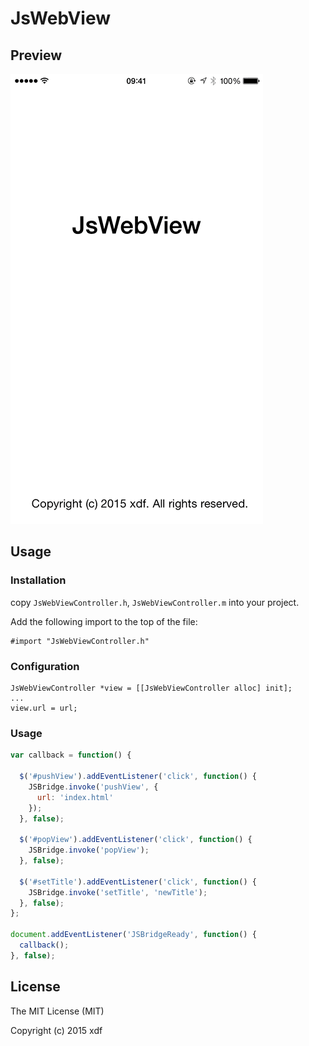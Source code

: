 # JsWebView

## Preview

![preview](screenshot/preview.gif)

## Usage

### Installation

copy `JsWebViewController.h`, `JsWebViewController.m` into your project.


Add the following import to the top of the file:

```objc
#import "JsWebViewController.h"
```

### Configuration

```objc
JsWebViewController *view = [[JsWebViewController alloc] init];
...
view.url = url;
```

### Usage

```js
var callback = function() {

  $('#pushView').addEventListener('click', function() {
    JSBridge.invoke('pushView', {
      url: 'index.html'
    });
  }, false);

  $('#popView').addEventListener('click', function() {
    JSBridge.invoke('popView');
  }, false);

  $('#setTitle').addEventListener('click', function() {
    JSBridge.invoke('setTitle', 'newTitle');
  }, false);
};

document.addEventListener('JSBridgeReady', function() {
  callback();
}, false);
```

## License

The MIT License (MIT)

Copyright (c) 2015 xdf
